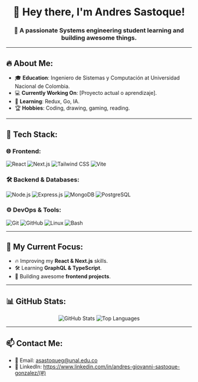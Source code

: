 <h1 align="center">👋 Hey there, I'm Andres Sastoque!</h1>
<h3 align="center">🚀 A passionate Systems engineering student learning and building awesome things.</h3>

---

## 🔥 About Me:
- 🎓 **Education**: Ingeniero de Sistemas y Computación at Universidad Nacional de Colombia.
- 💻 **Currently Working On**: [Proyecto actual o aprendizaje].
- 🌱 **Learning**: Redux, Go, IA.
- 🏆 **Hobbies**: Coding, drawing, gaming, reading.

---

## 🚀 Tech Stack:

### 🌐 Frontend:
![React](https://img.shields.io/badge/React-20232A?style=flat-square&logo=react&logoColor=61DAFB)
![Next.js](https://img.shields.io/badge/Next.js-000000?style=flat-square&logo=next.js&logoColor=white)
![Tailwind CSS](https://img.shields.io/badge/Tailwind%20CSS-38B2AC?style=flat-square&logo=tailwind-css&logoColor=white)
![Vite](https://img.shields.io/badge/Vite-646CFF?style=flat-square&logo=vite&logoColor=white)

### 🛠 Backend & Databases:
![Node.js](https://img.shields.io/badge/Node.js-43853D?style=flat-square&logo=node.js&logoColor=white)
![Express.js](https://img.shields.io/badge/Express.js-000000?style=flat-square&logo=express&logoColor=white)
![MongoDB](https://img.shields.io/badge/MongoDB-4EA94B?style=flat-square&logo=mongodb&logoColor=white)
![PostgreSQL](https://img.shields.io/badge/PostgreSQL-336791?style=flat-square&logo=postgresql&logoColor=white)

### ⚙️ DevOps & Tools:
![Git](https://img.shields.io/badge/Git-F05032?style=flat-square&logo=git&logoColor=white)
![GitHub](https://img.shields.io/badge/GitHub-181717?style=flat-square&logo=github&logoColor=white)
![Linux](https://img.shields.io/badge/Linux-FCC624?style=flat-square&logo=linux&logoColor=black)
![Bash](https://img.shields.io/badge/Bash-121011?style=flat-square&logo=gnu-bash&logoColor=white)

---

## 🚀 My Current Focus:
- 🔥 Improving my **React & Next.js** skills.
- 🛠 Learning **GraphQL & TypeScript**.
- 🎯 Building awesome **frontend projects**.

---

## 📊 GitHub Stats:
<p align="center">
  <img src="https://github-readme-stats.vercel.app/api?username=asastg&show_icons=true&theme=radical" alt="GitHub Stats" />
  <img src="https://github-readme-stats.vercel.app/api/top-langs/?username=asastg&layout=compact&theme=radical" alt="Top Languages" />
</p>

---

## 📫 Contact Me:
- 📧 Email: asastoqueg@unal.edu.co
- 💼 LinkedIn: https://www.linkedin.com/in/andres-giovanni-sastoque-gonzalez/(#)
